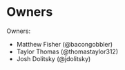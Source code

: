 # Owners

Owners:
  - Matthew Fisher (@bacongobbler)
  - Taylor Thomas (@thomastaylor312)
  - Josh Dolitsky (@jdolitsky)
  